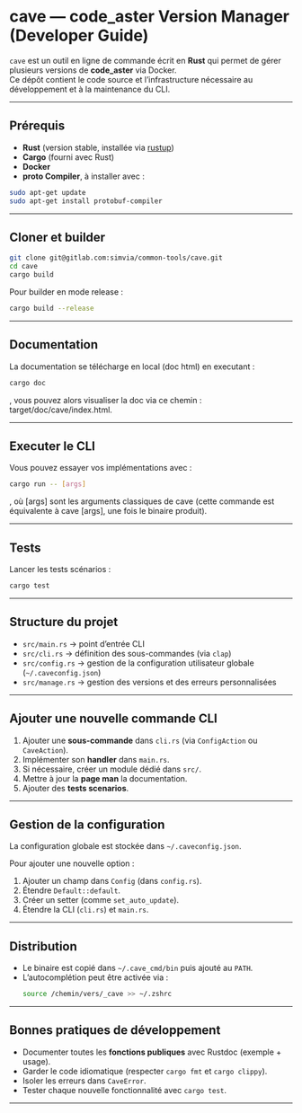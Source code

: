 # cave — code_aster Version Manager (Developer Guide)

`cave` est un outil en ligne de commande écrit en **Rust** qui permet de gérer plusieurs versions de **code_aster** via Docker.  
Ce dépôt contient le code source et l’infrastructure nécessaire au développement et à la maintenance du CLI.

---

## Prérequis

- **Rust** (version stable, installée via [rustup](https://rustup.rs/))  
- **Cargo** (fourni avec Rust)  
- **Docker** 
- **proto Compiler**, à installer avec : 

```bash 
sudo apt-get update
sudo apt-get install protobuf-compiler
```

---

## Cloner et builder

```bash
git clone git@gitlab.com:simvia/common-tools/cave.git
cd cave
cargo build
```

Pour builder en mode release :
```bash
cargo build --release
```

---

## Documentation

La documentation se télécharge en local (doc html) en executant :
```bash
cargo doc
```
, vous pouvez alors visualiser la doc via ce chemin : target/doc/cave/index.html. 

---

## Executer le CLI 

Vous pouvez essayer vos implémentations avec : 
```bash
cargo run -- [args]
```
, où [args] sont les arguments classiques de cave (cette commande est équivalente à cave [args], une fois le binaire produit).

---

## Tests

Lancer les tests scénarios :
```bash
cargo test
```

---
## Structure du projet

- `src/main.rs` → point d’entrée CLI  
- `src/cli.rs` → définition des sous-commandes (via `clap`)  
- `src/config.rs` → gestion de la configuration utilisateur globale (`~/.caveconfig.json`)  
- `src/manage.rs` → gestion des versions et des erreurs personnalisées   

---

## Ajouter une nouvelle commande CLI

1. Ajouter une **sous-commande** dans `cli.rs` (via `ConfigAction` ou `CaveAction`).  
2. Implémenter son **handler** dans `main.rs`.  
3. Si nécessaire, créer un module dédié dans `src/`.  
4. Mettre à jour la **page man**  la documentation.  
5. Ajouter des **tests scenarios**.

---

## Gestion de la configuration

La configuration globale est stockée dans `~/.caveconfig.json`.  

Pour ajouter une nouvelle option :
1. Ajouter un champ dans `Config` (dans `config.rs`).  
2. Étendre `Default::default`.  
3. Créer un setter (comme `set_auto_update`).  
4. Étendre la CLI (`cli.rs`) et `main.rs`.  

---

## Distribution

- Le binaire est copié dans `~/.cave_cmd/bin` puis ajouté au `PATH`.  
- L’autocomplétion peut être activée via :
  ```bash
  source /chemin/vers/_cave >> ~/.zshrc
  ```

---

## Bonnes pratiques de développement

- Documenter toutes les **fonctions publiques** avec Rustdoc (exemple + usage).  
- Garder le code idiomatique (respecter `cargo fmt` et `cargo clippy`).  
- Isoler les erreurs dans `CaveError`.  
- Tester chaque nouvelle fonctionnalité avec `cargo test`.  

---
